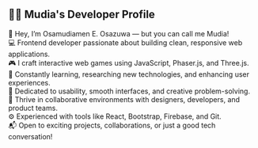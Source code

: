 <h2>👨‍💻 Mudia's Developer Profile</h2>

👋 Hey, I’m Osamudiamen E. Osazuwa — but you can call me Mudia!<br>
💻 Frontend developer passionate about building clean, responsive web applications.<br>
🎮 I craft interactive web games using JavaScript, Phaser.js, and Three.js.<br>
🧠 Constantly learning, researching new technologies, and enhancing user experiences.<br>
🎨 Dedicated to usability, smooth interfaces, and creative problem-solving.<br>
🤝 Thrive in collaborative environments with designers, developers, and product teams.<br>
⚙️ Experienced with tools like React, Bootstrap, Firebase, and Git.<br>
📬 Open to exciting projects, collaborations, or just a good tech conversation!<br>

